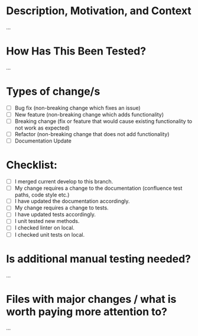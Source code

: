 # Description, Motivation, and Context #
...

# How Has This Been Tested? #
...

# Types of change/s #
- [ ] Bug fix (non-breaking change which fixes an issue)
- [ ] New feature (non-breaking change which adds functionality)
- [ ] Breaking change (fix or feature that would cause existing functionality to not work as expected)
- [ ] Refactor (non-breaking change that does not add functionality)
- [ ] Documentation Update

# Checklist: #
- [ ] I merged current develop to this branch.
- [ ] My change requires a change to the documentation (confluence test paths, code style etc.)
- [ ] I have updated the documentation accordingly.
- [ ] My change requires a change to tests.
- [ ] I have updated tests accordingly.
- [ ] I unit tested new methods.
- [ ] I checked linter on local.
- [ ] I checked unit tests on local.

# Is additional manual testing needed? #
...

# Files with major changes / what is worth paying more attention to? #
...